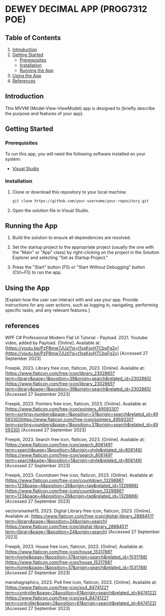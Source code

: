 # DEWEY DECIMAL APP (PROG7312 POE)

## Table of Contents

1. [Introduction](#introduction)
2. [Getting Started](#getting-started)
    - [Prerequisites](#prerequisites)
    - [Installation](#installation)
    - [Running the App](#running-the-app)
3. [Using the App](#using-the-app)
5. [References](#references)

## Introduction

This MVVM (Model-View-ViewModel) app is designed to [briefly describe the purpose and features of your app].

## Getting Started

### Prerequisites

To run this app, you will need the following software installed on your system:

- [Visual Studio](https://visualstudio.microsoft.com/downloads/)

### Installation

1. Clone or download this repository to your local machine.

   ```bash
   git clone https://github.com/your-username/your-repository.git
   ```

2. Open the solution file in Visual Studio.

## Running the App

1. Build the solution to ensure all dependencies are resolved.

2. Set the startup project to the appropriate project (usually the one with the "Main" or "App" class) by right-clicking on the project in the Solution Explorer and selecting "Set as Startup Project."

3. Press the "Start" button (F5) or "Start Without Debugging" button (Ctrl+F5) to run the app.

## Using the App

[Explain how the user can interact with and use your app. Provide instructions for any user actions, such as logging in, navigating, performing specific tasks, and any relevant features.]

## references

WPF C# Professional Modern Flat UI Tutorial - Payload. 2021. Youtube video, added by Payload. [Online]. Available at: [https://youtu.be/PzP8mw7JUzI?si=t1ssKsyHTCbsFg2v](https://youtu.be/PzP8mw7JUzI?si=t1ssKsyHTCbsFg2v) [Accessed 27 September 2023]

Freepik, 2023. Library free icon, flaticon, 2023. [Online]. Available at: [https://www.flaticon.com/free-icon/library_2302865?term=library&page=1&position=39&origin=search&related_id=2302865](https://www.flaticon.com/free-icon/library_2302865?term=library&page=1&position=39&origin=search&related_id=2302865) [Accessed 27 September 2023]

Freepik, 2023. Pointers free icon, flaticon, 2023. [Online]. Available at: [https://www.flaticon.com/free-icon/pointers_4959330?term=sorting+numbers&page=1&position=37&origin=search&related_id=4959330](https://www.flaticon.com/free-icon/pointers_4959330?term=sorting+numbers&page=1&position=37&origin=search&related_id=4959330) [Accessed 27 September 2023]

Freepik, 2023. Search free icon, flaticon, 2023. [Online]. Available at: [https://www.flaticon.com/free-icon/search_806149?term=search&page=1&position=5&origin=style&related_id=806149](https://www.flaticon.com/free-icon/search_806149?term=search&page=1&position=5&origin=style&related_id=806149) [Accessed 27 September 2023]

Freepik, 2023. Countdown free icon, flaticon, 2023. [Online]. Available at: [https://www.flaticon.com/free-icon/countdown_1329886?term=123&page=4&position=26&origin=tag&related_id=1329886](https://www.flaticon.com/free-icon/countdown_1329886?term=123&page=4&position=26&origin=tag&related_id=1329886) [Accessed 27 September 2023]

vectorsmarket15, 2023. Digital Library free icon, flaticon, 2023. [Online]. Available at: [https://www.flaticon.com/free-icon/digital-library_2888451?term=library&page=1&position=24&origin=search](https://www.flaticon.com/free-icon/digital-library_2888451?term=library&page=1&position=24&origin=search) [Accessed 27 September 2023]

Freepik, 2023. House free icon, flaticon, 2023. [Online]. Available at: [https://www.flaticon.com/free-icon/house_1531788?term=home&page=1&position=37&origin=search&related_id=1531788](https://www.flaticon.com/free-icon/house_1531788?term=home&page=1&position=37&origin=search&related_id=1531788) [Accessed 27 September 2023]

manshagraphics, 2023. Ps4 free icon, flaticon, 2023. [Online]. Available at: [https://www.flaticon.com/free-icon/ps4_8474122?term=controller&page=2&position=61&origin=search&related_id=8474122](https://www.flaticon.com/free-icon/ps4_8474122?term=controller&page=2&position=61&origin=search&related_id=8474122) [Accessed 27 September 2023]
